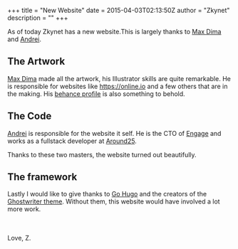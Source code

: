 +++
title = "New Website"
date = 2015-04-03T02:13:50Z
author = "Zkynet"
description = ""
+++

As of today Zkynet has a new website.This is largely thanks to <a href="https://www.facebook.com/dima.maxy">Max Dima</a> and <a href="https://www.facebook.com/rat.andrei">Andrei</a>.<br>

## The Artwork
 <a href="https://www.facebook.com/dima.maxy">Max Dima</a> made all the artwork, his Illustrator skills are quite remarkable. He is responsible for websites like https://online.io and a few others that are in the making. His <a href="https://www.behance.net/CoonOne?fbclid=IwAR3nLPf04fJtPq4tlRZrSiVorr2fSV0mA_zdAhE4LQzOnpB8RFpWb9B2398">behance profile</a> is also something to behold. 

## The Code
<a href="https://www.facebook.com/rat.andrei">Andrei</a> is responsible for the website it self. He is the CTO of <a href="https://get.engageapp.today/index.html">Engage</a> and works as a fullstack developer at <a href="https://around25.com/">Around25</a>. 

Thanks to these two masters, the website turned out beautifully. 

## The framework

Lastly I would like to give thanks to <a href="https://gohugo.io">Go Hugo</a> and the creators of the <a href="https://themes.gohugo.io/ghostwriter/">Ghostwriter theme</a>. Without them, this website would have involved a lot more work. 

<br><br>
Love, Z.